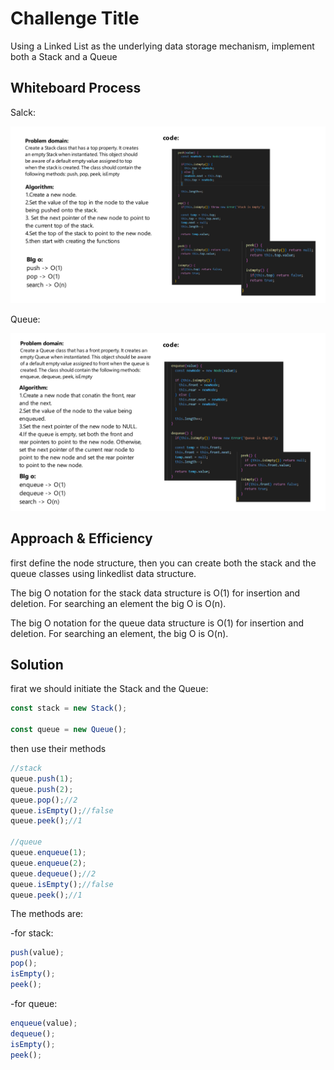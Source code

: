 # Challenge Title
Using a Linked List as the underlying data storage mechanism, implement both a Stack and a Queue

## Whiteboard Process
Salck:

![slack](./images/slack.png)

Queue:

![queue](./images/queue.png)

## Approach & Efficiency
first define the node structure, then you can create both the stack and the queue classes using linkedlist data structure.

The big O notation for the stack data structure is O(1) for insertion and deletion. For searching an element the big O is O(n).

The big O notation for the queue data structure is O(1) for insertion and deletion. For searching an element, the big O  is O(n).

## Solution
firat we should initiate the Stack and the Queue:
```js
const stack = new Stack();

const queue = new Queue();
```

then use their methods
```js
//stack
queue.push(1);
queue.push(2);
queue.pop();//2
queue.isEmpty();//false
queue.peek();//1

//queue
queue.enqueue(1);
queue.enqueue(2);
queue.dequeue();//2
queue.isEmpty();//false
queue.peek();//1
```

The methods are:

-for stack:
```js
push(value);
pop();
isEmpty();
peek();
```

-for queue:
```js
enqueue(value);
dequeue();
isEmpty();
peek();
```
